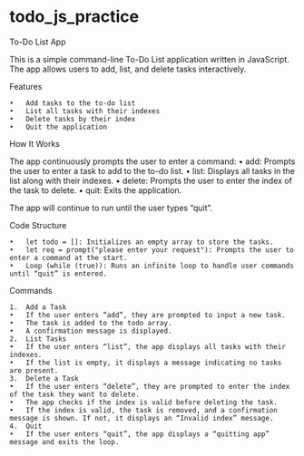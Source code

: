 # todo_js_practice

To-Do List App

This is a simple command-line To-Do List application written in JavaScript. The app allows users to add, list, and delete tasks interactively.

Features

	•	Add tasks to the to-do list
	•	List all tasks with their indexes
	•	Delete tasks by their index
	•	Quit the application

How It Works

The app continuously prompts the user to enter a command:
	•	add: Prompts the user to enter a task to add to the to-do list.
	•	list: Displays all tasks in the list along with their indexes.
	•	delete: Prompts the user to enter the index of the task to delete.
	•	quit: Exits the application.

The app will continue to run until the user types “quit”.

Code Structure

	•	let todo = []: Initializes an empty array to store the tasks.
	•	let req = prompt("please enter your request"): Prompts the user to enter a command at the start.
	•	Loop (while (true)): Runs an infinite loop to handle user commands until “quit” is entered.

Commands

	1.	Add a Task
	•	If the user enters “add”, they are prompted to input a new task.
	•	The task is added to the todo array.
	•	A confirmation message is displayed.
	2.	List Tasks
	•	If the user enters “list”, the app displays all tasks with their indexes.
	•	If the list is empty, it displays a message indicating no tasks are present.
	3.	Delete a Task
	•	If the user enters “delete”, they are prompted to enter the index of the task they want to delete.
	•	The app checks if the index is valid before deleting the task.
	•	If the index is valid, the task is removed, and a confirmation message is shown. If not, it displays an “Invalid index” message.
	4.	Quit
	•	If the user enters “quit”, the app displays a “quitting app” message and exits the loop.
